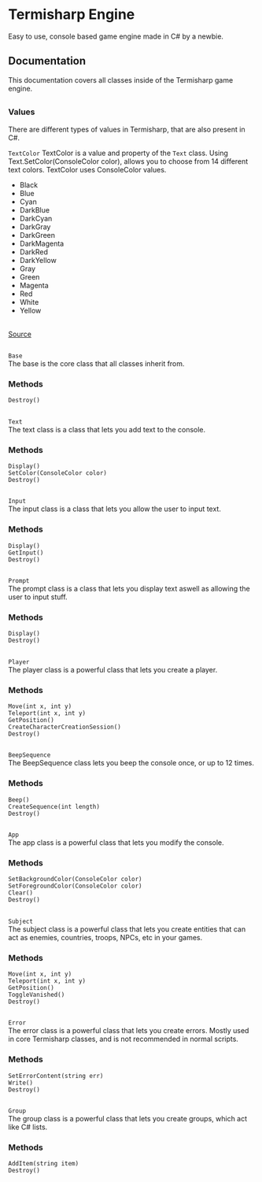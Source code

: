 # Termisharp Engine
Easy to use, console based game engine made in C# by a newbie.

## Documentation
This documentation covers all classes inside of the Termisharp game engine.

##
### Values
There are different types of values in Termisharp, that are also present in C#.

` TextColor `
TextColor is a value and property of the ` Text ` class. Using Text.SetColor(ConsoleColor color), allows you to choose from 14 different text colors. TextColor uses ConsoleColor values.
* Black
* Blue
* Cyan
* DarkBlue
* DarkCyan
* DarkGray
* DarkGreen
* DarkMagenta
* DarkRed
* DarkYellow
* Gray
* Green
* Magenta
* Red
* White
* Yellow

<br>
<a href="https://docs.microsoft.com/en-us/dotnet/api/system.consolecolor?view=net-6.0">Source</a>

##
`Base `
<br>
The base is the core class that all classes inherit from. 

### Methods
` Destroy() `

##
` Text `
<br>
The text class is a class that lets you add text to the console.

### Methods
` Display() `
<br>
` SetColor(ConsoleColor color) `
<br>
` Destroy() `

##
` Input `
<br>
The input class is a class that lets you allow the user to input text.

### Methods
` Display() `
<br>
` GetInput() `
<br>
` Destroy() `

##
` Prompt `
<br>
The prompt class is a class that lets you display text aswell as allowing the user to input stuff.

### Methods
` Display() `
<br>
` Destroy() `

##
` Player `
<br>
The player class is a powerful class that lets you create a player.

### Methods
` Move(int x, int y) `
<br>
` Teleport(int x, int y) `
<br>
` GetPosition() `
<br>
` CreateCharacterCreationSession() `
<br>
` Destroy() `

##
` BeepSequence `
<br>
The BeepSequence class lets you beep the console once, or up to 12 times.

### Methods
` Beep() `
<br>
` CreateSequence(int length) `
<br>
` Destroy() `

##
` App `
<br>
The app class is a powerful class that lets you modify the console.

### Methods
` SetBackgroundColor(ConsoleColor color) `
<br>
` SetForegroundColor(ConsoleColor color) `
<br>
` Clear() `
<br>
` Destroy() `

##
` Subject `
<br>
The subject class is a powerful class that lets you create entities that can act as enemies, countries, troops, NPCs, etc in your games.

### Methods
` Move(int x, int y) `
<br>
` Teleport(int x, int y) `
<br>
` GetPosition() `
<br>
` ToggleVanished() `
<br>
` Destroy() `

##
` Error `
<br>
The error class is a powerful class that lets you create errors. Mostly used in core Termisharp classes, and is not recommended in normal scripts.

### Methods
` SetErrorContent(string err) `
<br>
` Write() `
<br>
` Destroy() `

##
` Group `
<br>
The group class is a powerful class that lets you create groups, which act like C# lists.

### Methods
` AddItem(string item) `
<br>
` Destroy() `
